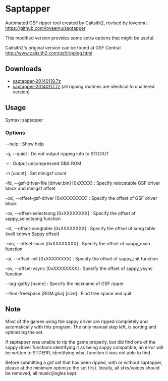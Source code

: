 Saptapper
=========

Automated GSF ripper tool created by Caitsith2, revised by loveemu.
<https://github.com/loveemu/saptapper>

This modified version provides some extra options that might be useful.

Caitsith2's original version can be found at GSF Central
<http://www.caitsith2.com/gsf/ripping.html>

Downloads
---------

- [saptapper-20140119.7z](https://drive.google.com/file/d/0B6s5ZRAO2QlAUEkyd1BQSGJ5S1E/edit?usp=sharing)
- [saptapper-20140117.7z](https://drive.google.com/file/d/0B6s5ZRAO2QlARlFsMlkyOXIzMlU/edit?usp=sharing) (all ripping routines are identical to unaltered version)

Usage
-----

Syntax: saptapper <GBA Files>

### Options ###

--help
  : Show help

-q, --quiet
  : Do not output ripping info to STDOUT

-r
  : Output uncompressed GBA ROM

-n [count]
  : Set minigsf count

-fd, --gsf-driver-file [driver.bin] [0xXXXX]
  : Specify relocatable GSF driver block and minigsf offset

-od, --offset-gsf-driver [0xXXXXXXXX]
  : Specify the offset of GSF driver block

-os, --offset-selectsong [0xXXXXXXXX]
  : Specify the offset of sappy_selectsong function

-ot, --offset-songtable [0xXXXXXXXX]
  : Specify the offset of song table (well known Sappy offset)

-om, --offset-main [0xXXXXXXXX]
  : Specify the offset of sappy_main function

-oi, --offset-init [0xXXXXXXXX]
  : Specify the offset of sappy_init function

-ov, --offset-vsync [0xXXXXXXXX]
  : Specify the offset of sappy_vsync function

--tag-gsfby [name]
  : Specify the nickname of GSF ripper

--find-freespace [ROM.gba] [size]
  : Find free space and quit

Note
----

Most of the games using the sappy driver are ripped completely and automatically with
this program. The only manual step left, is sorting and optimizing the set.

If saptapper was unable to rip the game properly, but did find one of the sappy driver
functions identifying it as being sappy compatible, an error will be written to STDERR,
identifying what function it was not able to find.

Before submitting a gsf set that has been ripped, with or without saptapper, please at the 
minimum optimize the set first.  Ideally, all sfxs/voices should be removed, all 
music/jingles kept.
